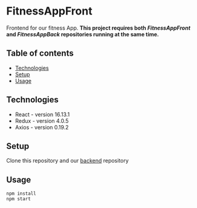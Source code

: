# FitnessAppFront 
Frontend for our fitness App. 
**This project requires both _FitnessAppFront_ and _FitnessAppBack_ repositories running at the same time.**
## Table of contents
* [Technologies](#technologies)
* [Setup](#setup)
* [Usage](#usage)

## Technologies
* React - version 16.13.1
* Redux - version 4.0.5
* Axios - version 0.19.2

## Setup
Clone this repository and our [backend](https://github.com/ilei0893/FitnessAppBack) repository

## Usage
```
npm install
npm start
```
